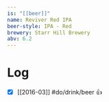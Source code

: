 ```yaml
---
is: "[[beer]]"
name: Reviver Red IPA
beer-style: IPA - Red
brewery: Starr Hill Brewery
abv: 6.2
---
```

# Log
- [x] [[2016-03]] #do/drink/beer 👍
